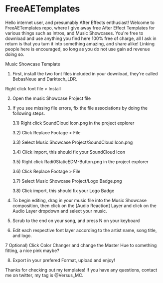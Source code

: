 FreeAETemplates
===============

Hello internet user, and presumably After Effects enthusiast! Welcome to FreeAETemplates repo, where I give away free After Effect Templates for various things such as Intros, and Music Showcases. You're free to download and use anything you find here 100% free of charge, all I ask in return is that you turn it into something amazing, and share alike! Linking people here is encouraged, so long as you do not use gain ad revenue doing so.

Music Showcase Template

1) First, install the two font files included in your download, they're
called BebasNeue and Darktech_LDR.

Right click font file > Install

2) Open the music Showcase Project file

3) If you see missing file errors, fix the file associations by doing the
following steps.

	3.1) Right click SoundCloud Icon.png in the project explorer

	3.2) Click Replace Footage > File

	3.3) Select Music Showcase Project/SoundCloud Icon.png

	3.4) Click import, this should fix your SoundCloud Icon

	3.5) Right click Radi0StaticEDM-Button.png in the project explorer

	3.6) Click Replace Footage > File

	3.7) Select Music Showcase Project/Logo Badge.png

	3.8) Click import, this should fix your Logo Badge

4) To begin editing, drag in your music file into the Music Showcase
composition, then click on the [Audio Reaction] Layer and click on
the Audio Layer dropdown and select your music.

5) Scrub to the end on your song, and press N on your keyboard

6) Edit each respective font layer according to the artist name,
song title, and logo.

7 Optional) Click Color Changer and change the Master Hue to something
fitting, a nice pink maybe?

8) Export in your prefered Format, upload and enjoy!

Thanks for checking out my templates! If you have any questions, contact me on twitter, my tag is @Versus_MC.
